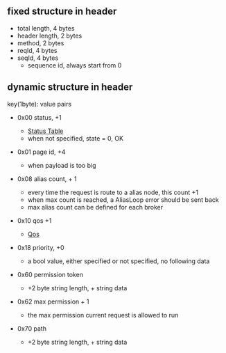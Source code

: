 
## fixed structure in header
* total length, 4 bytes
* header length, 2 bytes
* method, 2 bytes
* reqId, 4 bytes
* seqId, 4 bytes
  * sequence id, always start from 0

## dynamic structure in header

key(1byte): value pairs

* 0x00 status, +1
  * [Status Table](https://github.com/dsa-2/docs/wiki/Status-Table)
  * when not specified, state = 0, OK
* 0x01 page id, +4
  * when payload is too big
* 0x08 alias count, + 1
  * every time the request is route to a alias node, this count +1
  * when max count is reached, a AliasLoop error should be sent back 
  * max alias count can be defined for each broker
* 0x10 qos +1 
  * [Qos](https://github.com/dsa-2/docs/wiki/Qos)
* 0x18 priority, +0
  * a bool value, either specified or not specified, no following data

* 0x60 permission token
  * +2 byte string length, + string data
* 0x62 max permission + 1
  * the max permission current request is allowed to run

* 0x70 path
  * +2 byte string length, + string data

